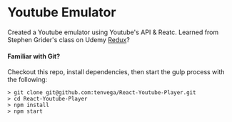 # Youtube Emulator

Created a Youtube emulator using Youtube's API & Reatc. Learned from Stephen Grider's class on Udemy [Redux](https://www.udemy.com/react-redux/)?


#### Familiar with Git?
Checkout this repo, install dependencies, then start the gulp process with the following:

```
> git clone git@github.com:tenvega/React-Youtube-Player.git
> cd React-Youtube-Player
> npm install
> npm start
```

